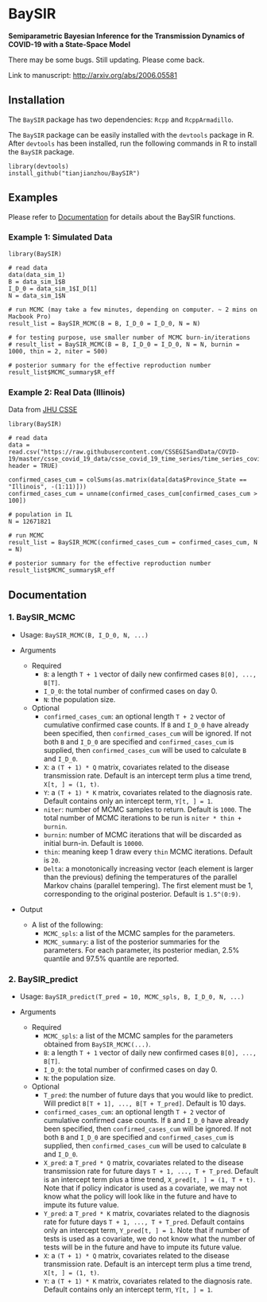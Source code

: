 # BaySIR
**Semiparametric Bayesian Inference for the Transmission Dynamics of COVID-19 with a State-Space Model**

There may be some bugs. Still updating. Please come back.

Link to manuscript: http://arxiv.org/abs/2006.05581

## Installation
The `BaySIR` package has two dependencies: `Rcpp` and `RcppArmadillo`.

The `BaySIR` package can be easily installed with the `devtools` package in R. After `devtools` has been installed, run the following commands in R to install the `BaySIR` package.
```
library(devtools)
install_github("tianjianzhou/BaySIR")
```

## Examples
Please refer to [Documentation](https://github.com/tianjianzhou/BaySIR/blob/master/README.md#documentation) for details about the BaySIR functions.

### Example 1: Simulated Data
```
library(BaySIR)
  
# read data
data(data_sim_1)
B = data_sim_1$B
I_D_0 = data_sim_1$I_D[1]
N = data_sim_1$N

# run MCMC (may take a few minutes, depending on computer. ~ 2 mins on Macbook Pro)
result_list = BaySIR_MCMC(B = B, I_D_0 = I_D_0, N = N)

# for testing purpose, use smaller number of MCMC burn-in/iterations
# result_list = BaySIR_MCMC(B = B, I_D_0 = I_D_0, N = N, burnin = 1000, thin = 2, niter = 500)

# posterior summary for the effective reproduction number
result_list$MCMC_summary$R_eff
```

### Example 2: Real Data (Illinois) 
Data from [JHU CSSE](https://github.com/CSSEGISandData/COVID-19)
```
library(BaySIR)

# read data
data = read.csv("https://raw.githubusercontent.com/CSSEGISandData/COVID-19/master/csse_covid_19_data/csse_covid_19_time_series/time_series_covid19_confirmed_US.csv", header = TRUE)

confirmed_cases_cum = colSums(as.matrix(data[data$Province_State == "Illinois", -(1:11)]))
confirmed_cases_cum = unname(confirmed_cases_cum[confirmed_cases_cum > 100])

# population in IL
N = 12671821

# run MCMC
result_list = BaySIR_MCMC(confirmed_cases_cum = confirmed_cases_cum, N = N)

# posterior summary for the effective reproduction number
result_list$MCMC_summary$R_eff
```

## Documentation

### 1. BaySIR_MCMC
- Usage: `BaySIR_MCMC(B, I_D_0, N, ...)`

- Arguments
  - Required
    - `B`: a length `T + 1` vector of daily new confirmed cases `B[0], ..., B[T]`.
    - `I_D_0`: the total number of confirmed cases on day 0.
    - `N`: the population size.
  - Optional
    - `confirmed_cases_cum`: an optional length `T + 2` vector of cumulative confirmed case counts. If `B` and `I_D_0` have already been specified, then `confirmed_cases_cum` will be ignored. If not both `B` and `I_D_0` are specified and `confirmed_cases_cum` is supplied, then `confirmed_cases_cum` will be used to calculate `B` and `I_D_0`.
    - `X`: a `(T + 1) * Q` matrix, covariates related to the disease transmission rate. Default is an intercept term plus a time trend, `X[t, ] = (1, t)`.
    - `Y`: a `(T + 1) * K` matrix, covariates related to the diagnosis rate. Default contains only an intercept term, `Y[t, ] = 1`.
    - `niter`: number of MCMC samples to return. Default is `1000`. The total number of MCMC iterations to be run is `niter * thin + burnin`.
    - `burnin`: number of MCMC iterations that will be discarded as initial burn-in. Default is `10000`.
    - `thin`: meaning keep 1 draw every `thin` MCMC iterations. Default is `20`.
    - `Delta`: a monotonically increasing vector (each element is larger than the previous) defining the temperatures of the parallel Markov chains (parallel tempering). The first element must be 1, corresponding to the original posterior. Default is `1.5^(0:9)`.

- Output
  - A list of the following:
    - `MCMC_spls`: a list of the MCMC samples for the parameters.
    - `MCMC_summary`: a list of the posterior summaries for the parameters. For each parameter, its posterior median, 2.5% quantile and 97.5% quantile are reported.


### 2. BaySIR_predict
- Usage: `BaySIR_predict(T_pred = 10, MCMC_spls, B, I_D_0, N, ...)`

- Arguments
  - Required
    - `MCMC_spls`: a list of the MCMC samples for the parameters obtained from `BaySIR_MCMC(...)`.
    - `B`: a length `T + 1` vector of daily new confirmed cases `B[0], ..., B[T]`.
    - `I_D_0`: the total number of confirmed cases on day 0.
    - `N`: the population size.
  - Optional
    - `T_pred`: the number of future days that you would like to predict. Will predict `B[T + 1], ..., B[T + T_pred]`. Default is 10 days.
    - `confirmed_cases_cum`: an optional length `T + 2` vector of cumulative confirmed case counts. If `B` and `I_D_0` have already been specified, then `confirmed_cases_cum` will be ignored. If not both `B` and `I_D_0` are specified and `confirmed_cases_cum` is supplied, then `confirmed_cases_cum` will be used to calculate `B` and `I_D_0`.
    - `X_pred`: a `T_pred * Q` matrix, covariates related to the disease transmission rate for future days `T + 1, ..., T + T_pred`. Default is an intercept term plus a time trend, `X_pred[t, ] = (1, T + t)`. Note that if policy indicator is used as a covariate, we may not know what the policy will look like in the future and have to impute its future value. 
    - `Y_pred`: a `T_pred * K` matrix, covariates related to the diagnosis rate for future days `T + 1, ..., T + T_pred`. Default contains only an intercept term, `Y_pred[t, ] = 1`. Note that if number of tests is used as a covariate, we do not know what the number of tests will be in the future and have to impute its future value. 
    - `X`: a `(T + 1) * Q` matrix, covariates related to the disease transmission rate. Default is an intercept term plus a time trend, `X[t, ] = (1, t)`.
    - `Y`: a `(T + 1) * K` matrix, covariates related to the diagnosis rate. Default contains only an intercept term, `Y[t, ] = 1`.
